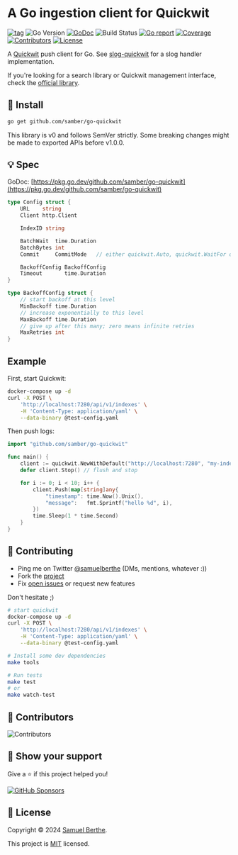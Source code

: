 
# A Go ingestion client for Quickwit

[![tag](https://img.shields.io/github/tag/samber/go-quickwit.svg)](https://github.com/samber/go-quickwit/releases)
![Go Version](https://img.shields.io/badge/Go-%3E%3D%201.18.0-%23007d9c)
[![GoDoc](https://godoc.org/github.com/samber/go-quickwit?status.svg)](https://pkg.go.dev/github.com/samber/go-quickwit)
![Build Status](https://github.com/samber/go-quickwit/actions/workflows/test.yml/badge.svg)
[![Go report](https://goreportcard.com/badge/github.com/samber/go-quickwit)](https://goreportcard.com/report/github.com/samber/go-quickwit)
[![Coverage](https://img.shields.io/codecov/c/github/samber/go-quickwit)](https://codecov.io/gh/samber/go-quickwit)
[![Contributors](https://img.shields.io/github/contributors/samber/go-quickwit)](https://github.com/samber/go-quickwit/graphs/contributors)
[![License](https://img.shields.io/github/license/samber/go-quickwit)](./LICENSE)

A [Quickwit](https://quickwit.io/) push client for Go. See [slog-quickwit](https://github.com/samber/slog-quickwit/) for a slog handler implementation.

If you're looking for a search library or Quickwit management interface, check the [official library](https://github.com/quickwit-oss/quickwit-go).

## 🚀 Install

```sh
go get github.com/samber/go-quickwit
```

This library is v0 and follows SemVer strictly. Some breaking changes might be made to exported APIs before v1.0.0.

## 💡 Spec

GoDoc: [https://pkg.go.dev/github.com/samber/go-quickwit](https://pkg.go.dev/github.com/samber/go-quickwit)

```go
type Config struct {
	URL    string
	Client http.Client

	IndexID string

	BatchWait  time.Duration
	BatchBytes int
	Commit     CommitMode   // either quickwit.Auto, quickwit.WaitFor or quickwit.Force

	BackoffConfig BackoffConfig
	Timeout       time.Duration
}

type BackoffConfig struct {
	// start backoff at this level
	MinBackoff time.Duration
	// increase exponentially to this level
	MaxBackoff time.Duration
	// give up after this many; zero means infinite retries
	MaxRetries int
}
```

## Example

First, start Quickwit:

```bash
docker-compose up -d
curl -X POST \
    'http://localhost:7280/api/v1/indexes' \
    -H 'Content-Type: application/yaml' \
    --data-binary @test-config.yaml
```

Then push logs:

```go
import "github.com/samber/go-quickwit"

func main() {
	client := quickwit.NewWithDefault("http://localhost:7280", "my-index")
	defer client.Stop() // flush and stop

	for i := 0; i < 10; i++ {
		client.Push(map[string]any{
			"timestamp": time.Now().Unix(),
			"message":   fmt.Sprintf("hello %d", i),
		})
		time.Sleep(1 * time.Second)
	}
}
```

## 🤝 Contributing

- Ping me on Twitter [@samuelberthe](https://twitter.com/samuelberthe) (DMs, mentions, whatever :))
- Fork the [project](https://github.com/samber/go-quickwit)
- Fix [open issues](https://github.com/samber/go-quickwit/issues) or request new features

Don't hesitate ;)

```bash
# start quickwit
docker-compose up -d
curl -X POST \
    'http://localhost:7280/api/v1/indexes' \
    -H 'Content-Type: application/yaml' \
    --data-binary @test-config.yaml

# Install some dev dependencies
make tools

# Run tests
make test
# or
make watch-test
```

## 👤 Contributors

![Contributors](https://contrib.rocks/image?repo=samber/go-quickwit)

## 💫 Show your support

Give a ⭐️ if this project helped you!

[![GitHub Sponsors](https://img.shields.io/github/sponsors/samber?style=for-the-badge)](https://github.com/sponsors/samber)

## 📝 License

Copyright © 2024 [Samuel Berthe](https://github.com/samber).

This project is [MIT](./LICENSE) licensed.
